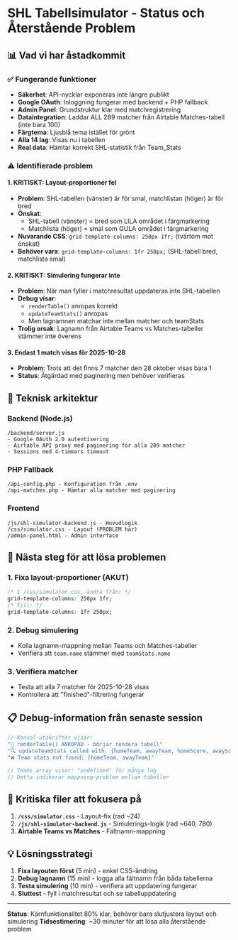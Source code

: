 # SHL Tabellsimulator - Status och Återstående Problem

## 📊 Vad vi har åstadkommit

### ✅ **Fungerande funktioner**
- **Säkerhet**: API-nycklar exponeras inte längre publikt
- **Google OAuth**: Inloggning fungerar med backend + PHP fallback
- **Admin Panel**: Grundstruktur klar med matchregistrering
- **Dataintegration**: Laddar ALL 289 matcher från Airtable Matches-tabell (inte bara 100)
- **Färgtema**: Ljusblå tema istället för grönt
- **Alla 14 lag**: Visas nu i tabellen
- **Real data**: Hämtar korrekt SHL-statistik från Team_Stats

### ⚠️ **Identifierade problem**

#### 1. **KRITISKT: Layout-proportioner fel**
- **Problem**: SHL-tabellen (vänster) är för smal, matchlistan (höger) är för bred
- **Önskat**: 
  - SHL-tabell (vänster) = bred som LILA området i färgmarkering
  - Matchlista (höger) = smal som GULA området i färgmarkering
- **Nuvarande CSS**: `grid-template-columns: 250px 1fr;` (tvärtom mot önskat)
- **Behöver vara**: `grid-template-columns: 1fr 250px;` (SHL-tabell bred, matchlista smal)

#### 2. **KRITISKT: Simulering fungerar inte**
- **Problem**: När man fyller i matchresultat uppdateras inte SHL-tabellen
- **Debug visar**: 
  - `renderTable()` anropas korrekt
  - `updateTeamStats()` anropas
  - Men lagnamnen matchar inte mellan matcher och teamStats
- **Trolig orsak**: Lagnamn från Airtable Teams vs Matches-tabeller stämmer inte överens

#### 3. **Endast 1 match visas för 2025-10-28**
- **Problem**: Trots att det finns 7 matcher den 28 oktober visas bara 1
- **Status**: Åtgärdad med paginering men behöver verifieras

## 🔧 Teknisk arkitektur

### **Backend (Node.js)**
```
/backend/server.js
- Google OAuth 2.0 autentisering
- Airtable API proxy med paginering för alla 289 matcher
- Sessions med 4-timmars timeout
```

### **PHP Fallback** 
```
/api-config.php - Konfiguration från .env
/api-matches.php - Hämtar alla matcher med paginering
```

### **Frontend**
```
/js/shl-simulator-backend.js - Huvudlogik
/css/simulator.css - Layout (PROBLEM här)
/admin-panel.html - Admin interface
```

## 🎯 Nästa steg för att lösa problemen

### **1. Fixa layout-proportioner (AKUT)**
```css
/* I /css/simulator.css, ändra från: */
grid-template-columns: 250px 1fr;
/* Till: */
grid-template-columns: 1fr 250px;
```

### **2. Debug simulering**
- Kolla lagnamn-mappning mellan Teams och Matches-tabeller
- Verifiera att `team.name` stämmer med `teamStats.name`

### **3. Verifiera matcher**
- Testa att alla 7 matcher för 2025-10-28 visas
- Kontrollera att "finished"-filtrering fungerar

## 📋 Debug-information från senaste session

```javascript
// Konsol-utskrifter visar:
"🎯 renderTable() ANROPAD - börjar rendera tabell"
"🔍 updateTeamStats called with: {homeTeam, awayTeam, homeScore, awayScore}"
"❌ Team stats not found: {homeTeam, awayTeam}"

// Teams array visar: "undefined" för många lag
// Detta indikerar mappning-problem mellan tabeller
```

## 🚨 Kritiska filer att fokusera på

1. **`/css/simulator.css`** - Layout-fix (rad ~24)
2. **`/js/shl-simulator-backend.js`** - Simulerings-logik (rad ~640, 780)
3. **Airtable Teams vs Matches** - Fältnamn-mappning

## 💡 Lösningsstrategi

1. **Fixa layouten först** (5 min) - enkel CSS-ändring
2. **Debug lagnamn** (15 min) - logga alla fältnamn från båda tabellerna  
3. **Testa simulering** (10 min) - verifiera att uppdatering fungerar
4. **Sluttest** - fyll i matchresultat och se tabelluppdatering

---
**Status**: Kärnfunktionalitet 80% klar, behöver bara slutjustera layout och simulering
**Tidsestimering**: ~30 minuter för att lösa alla återstående problem